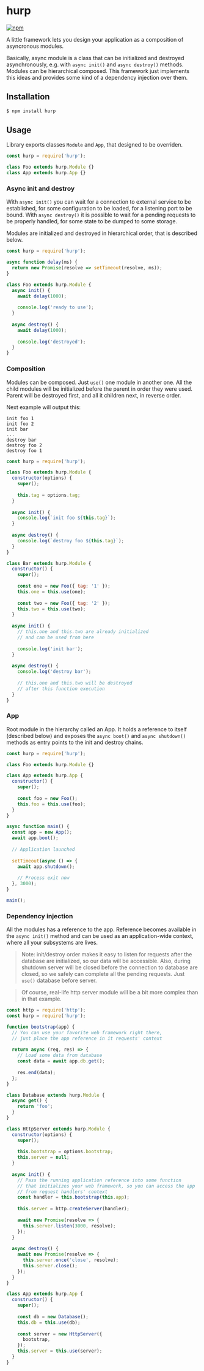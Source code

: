 # hurp

[![npm](https://img.shields.io/npm/v/hurp.svg)](https://www.npmjs.com/package/hurp)

A little framework lets you design your application as a composition of asyncronous modules.

Basically, async module is a class that can be initialized and destroyed asynchronously, e.g. with `async init()` and `async destroy()` methods. Modules can be hierarchical composed. This framework just implements this ideas and provides some kind of a dependency injection over them.

## Installation

```bash
$ npm install hurp
```

## Usage

Library exports classes `Module` and `App`, that designed to be overriden.

```js
const hurp = require('hurp');

class Foo extends hurp.Module {}
class App extends hurp.App {}
```

### Async init and destroy

With `async init()` you can wait for a connection to external service to be established, for some configuration to be loaded, for a listening port to be bound. With `async destroy()` it is possible to wait for a pending requests to be properly handled, for some state to be dumped to some storage.

Modules are initialized and destroyed in hierarchical order, that is described below.

```js
const hurp = require('hurp');

async function delay(ms) {
  return new Promise(resolve => setTimeout(resolve, ms));
}

class Foo extends hurp.Module {
  async init() {
    await delay(1000);
    
    console.log('ready to use');
  }
  
  async destroy() {
    await delay(1000);
    
    console.log('destroyed');
  }
}
```

### Composition

Modules can be composed. Just `use()` one module in another one. All the child modules will be initialized before the parent in order they were used. Parent will be destroyed first, and all it children next, in reverse order.

Next example will output this:

```
init foo 1
init foo 2
init bar
...
destroy bar
destroy foo 2
destroy foo 1
```

```js
const hurp = require('hurp');

class Foo extends hurp.Module {
  constructor(options) {
    super();
    
    this.tag = options.tag;
  }
  
  async init() {
    console.log(`init foo ${this.tag}`);
  }
  
  async destroy() {
    console.log(`destroy foo ${this.tag}`);
  }
}

class Bar extends hurp.Module {
  constructor() {
    super();
    
    const one = new Foo({ tag: '1' });
    this.one = this.use(one);
    
    const two = new Foo({ tag: '2' });
    this.two = this.use(two);
  }
  
  async init() {
    // this.one and this.two are already initialized
    // and can be used from here
    
    console.log('init bar');
  }
  
  async destroy() {
    console.log('destroy bar');
    
    // this.one and this.two will be destroyed
    // after this function execution
  }
}
```

### App

Root module in the hierarchy called an App. It holds a reference to itself (described below) and exposes the `async boot()` and `async shutdown()` methods as entry points to the init and destroy chains.

```js
const hurp = require('hurp');

class Foo extends hurp.Module {}

class App extends hurp.App {
  constructor() {
    super();
    
    const foo = new Foo();
    this.foo = this.use(foo);
  }
}

async function main() {
  const app = new App();
  await app.boot();
  
  // Application launched
  
  setTimeout(async () => {
    await app.shutdown();
    
    // Process exit now
  }, 3000);
}

main();
```

### Dependency injection

All the modules has a reference to the app. Reference becomes available in the `async init()` method and can be used as an application-wide context, where all your subsystems are lives.

> Note: init/destroy order makes it easy to listen for requests after the database are initialized, so our data will be accessible. Also, during shutdown server will be closed before the connection to database are closed, so we safely can complete all the pending requests. Just `use()` database before server.

> Of course, real-life http server module will be a bit more complex than in that example.

```js
const http = require('http');
const hurp = require('hurp');

function bootstrap(app) {
  // You can use your favorite web framework right there,
  // just place the app reference in it requests' context
  
  return async (req, res) => {
    // Load some data from database
    const data = await app.db.get();
    
    res.end(data);
  };
}

class Database extends hurp.Module {
  async get() {
    return 'foo';
  }
}

class HttpServer extends hurp.Module {
  constructor(options) {
    super();
    
    this.bootstrap = options.bootstrap;
    this.server = null;
  }
  
  async init() {
    // Pass the running application reference into some function
    // that initializes your web framework, so you can access the app
    // from request handlers' context
    const handler = this.bootstrap(this.app);
    
    this.server = http.createServer(handler);
    
    await new Promise(resolve => {
      this.server.listen(3000, resolve);
    });
  }
  
  async destroy() {
    await new Promise(resolve => {
      this.server.once('close', resolve);
      this.server.close();
    });
  }
}

class App extends hurp.App {
  constructor() {
    super();
    
    const db = new Database();
    this.db = this.use(db);
    
    const server = new HttpServer({
      bootstrap,
    });
    this.server = this.use(server);
  }
}
```
